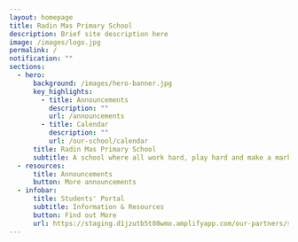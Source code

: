 ```yaml
---
layout: homepage
title: Radin Mas Primary School
description: Brief site description here
image: /images/logo.jpg
permalink: /
notification: ""
sections:
  - hero:
      background: /images/hero-banner.jpg
      key_highlights:
        - title: Announcements
          description: ""
          url: /announcements
        - title: Calendar
          description: ""
          url: /our-school/calendar
      title: Radin Mas Primary School
      subtitle: A school where all work hard, play hard and make a mark
  - resources:
      title: Announcements
      button: More announcements
  - infobar:
      title: Students' Portal
      subtitle: Information & Resources
      button: Find out More
      url: https://staging.d1jzutb5t80wmo.amplifyapp.com/our-partners/students-portal/
---
```

